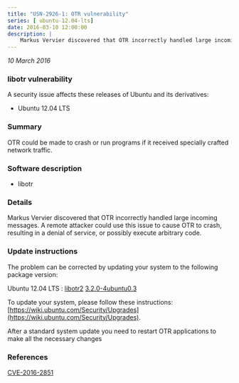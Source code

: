 ```yaml
---
title: "USN-2926-1: OTR vulnerability"
series: [ ubuntu-12.04-lts]
date: 2016-03-10 12:00:00
description: |
    Markus Vervier discovered that OTR incorrectly handled large incoming messages. A remote attacker could use this issue to cause OTR to crash, resulting in a denial of service, or possibly execute arbitrary code. 
--- 
```

 
 

*10 March 2016*

### libotr vulnerability

A security issue affects these releases of Ubuntu and its derivatives:

* Ubuntu 12.04 LTS

### Summary

OTR could be made to crash or run programs if it received specially crafted network traffic.

### Software description

* libotr 

### Details

Markus Vervier discovered that OTR incorrectly handled large incoming messages. A remote attacker could use this issue to cause OTR to crash, resulting in a denial of service, or possibly execute arbitrary code. 

### Update instructions

The problem can be corrected by updating your system to the following package version:

Ubuntu 12.04 LTS
 : [libotr2](https://launchpad.net/ubuntu/+source/libotr) <span> [3.2.0-4ubuntu0.3](https://launchpad.net/ubuntu/+source/libotr/3.2.0-4ubuntu0.3) </span> 

To update your system, please follow these instructions: [https://wiki.ubuntu.com/Security/Upgrades](https://wiki.ubuntu.com/Security/Upgrades).

After a standard system update you need to restart OTR applications to make all the necessary changes 

### References

 
 [CVE-2016-2851](http://people.ubuntu.com/~ubuntu-security/cve/CVE-2016-2851)
 

